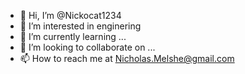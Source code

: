 - 👋 Hi, I’m @Nickocat1234
- 👀 I’m interested in enginering
- 🌱 I’m currently learning ...
- 💞️ I’m looking to collaborate on ...
- 📫 How to reach me at Nicholas.Melshe@gmail.com

<!---
Nickocat1234/Nickocat1234 is a ✨ special ✨ repository because its `README.md` (this file) appears on your GitHub profile.
You can click the Preview link to take a look at your changes.
--->
